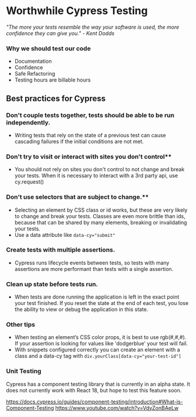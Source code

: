 # Worthwhile Cypress Testing

_"The more your tests resemble the way your software is used, the more confidence they can give you." - Kent Dodds_

### Why we should test our code

- Documentation
- Confidence
- Safe Refactoring
- Testing hours are billable hours

## Best practices for Cypress

### Don't couple tests together, tests should be able to be run independently.

- Writing tests that rely on the state of a previous test can cause cascading failures if the initial conditions are not met.

### Don't try to visit or interact with sites you don't control\*\*

- You should not rely on sites you don't control to not change and break your tests. When it is necessary to interact with a 3rd party api, use cy.request()

### Don't use selectors that are subject to change.\*\*

- Selecting an element by CSS class or id works, but these are very likely to change and break your tests. Classes are even more brittle than ids, because that can be shared by many elements, breaking or invalidating your tests.
- Use a data attribute like `data-cy="submit"`

### Create tests with multiple assertions.

- Cypress runs lifecycle events between tests, so tests with many assertions are more performant than tests with a single assertion.

### Clean up state before tests run.

- When tests are done running the application is left in the exact point your test finished. If you reset the state at the end of each test, you lose the ability to view or debug the application in this state.

### Other tips

- When testing an element’s CSS color props, it is best to use rgb(#,#,#). If your assertion is looking for values like 'dodgerblue' your test will fail.
- With snippets configured correctly you can create an element with a class and a data-cy tag with `div.yourClass[data-cy="your-test-id"]`

### Unit Testing

Cypress has a component testing library that is currently in an alpha state.
It does not currently work with React 18, but hope to test this feature soon.

https://docs.cypress.io/guides/component-testing/introduction#What-is-Component-Testing
https://www.youtube.com/watch?v=VdyZonBAeLw
